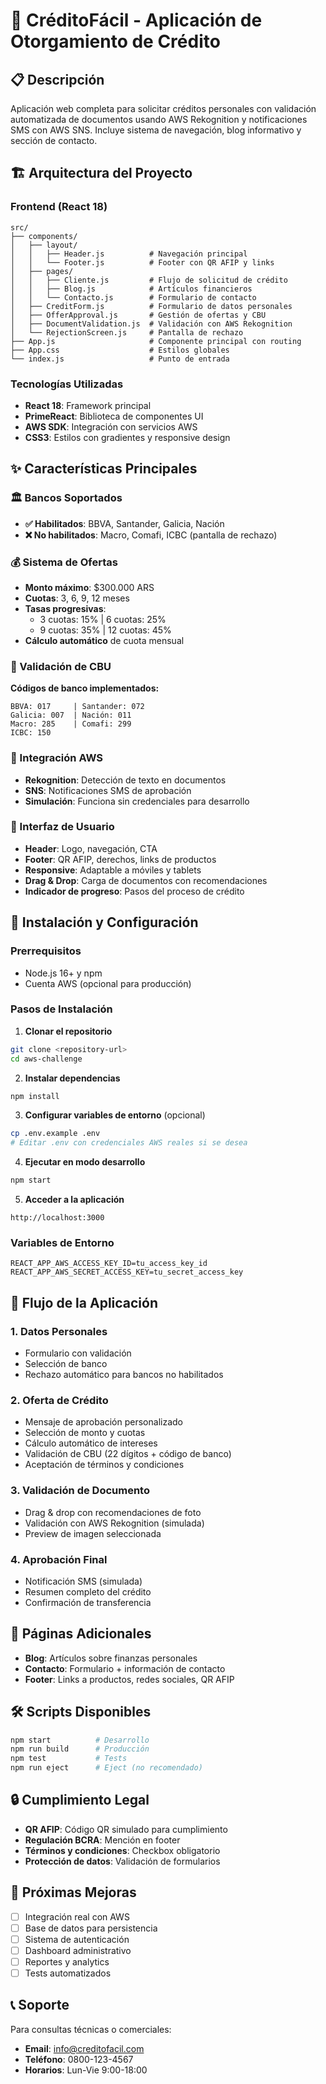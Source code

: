 # 🏦 CréditoFácil - Aplicación de Otorgamiento de Crédito

## 📋 Descripción
Aplicación web completa para solicitar créditos personales con validación automatizada de documentos usando AWS Rekognition y notificaciones SMS con AWS SNS. Incluye sistema de navegación, blog informativo y sección de contacto.

## 🏗️ Arquitectura del Proyecto

### Frontend (React 18)
```
src/
├── components/
│   ├── layout/
│   │   ├── Header.js          # Navegación principal
│   │   └── Footer.js          # Footer con QR AFIP y links
│   ├── pages/
│   │   ├── Cliente.js         # Flujo de solicitud de crédito
│   │   ├── Blog.js            # Artículos financieros
│   │   └── Contacto.js        # Formulario de contacto
│   ├── CreditForm.js          # Formulario de datos personales
│   ├── OfferApproval.js       # Gestión de ofertas y CBU
│   ├── DocumentValidation.js  # Validación con AWS Rekognition
│   └── RejectionScreen.js     # Pantalla de rechazo
├── App.js                     # Componente principal con routing
├── App.css                    # Estilos globales
└── index.js                   # Punto de entrada
```

### Tecnologías Utilizadas
- **React 18**: Framework principal
- **PrimeReact**: Biblioteca de componentes UI
- **AWS SDK**: Integración con servicios AWS
- **CSS3**: Estilos con gradientes y responsive design

## ✨ Características Principales

### 🏛️ Bancos Soportados
- **✅ Habilitados**: BBVA, Santander, Galicia, Nación
- **❌ No habilitados**: Macro, Comafi, ICBC (pantalla de rechazo)

### 💰 Sistema de Ofertas
- **Monto máximo**: $300.000 ARS
- **Cuotas**: 3, 6, 9, 12 meses
- **Tasas progresivas**:
  - 3 cuotas: 15% | 6 cuotas: 25%
  - 9 cuotas: 35% | 12 cuotas: 45%
- **Cálculo automático** de cuota mensual

### 🔐 Validación de CBU
**Códigos de banco implementados:**
```
BBVA: 017     | Santander: 072
Galicia: 007  | Nación: 011
Macro: 285    | Comafi: 299
ICBC: 150
```

### 🤖 Integración AWS
- **Rekognition**: Detección de texto en documentos
- **SNS**: Notificaciones SMS de aprobación
- **Simulación**: Funciona sin credenciales para desarrollo

### 🎨 Interfaz de Usuario
- **Header**: Logo, navegación, CTA
- **Footer**: QR AFIP, derechos, links de productos
- **Responsive**: Adaptable a móviles y tablets
- **Drag & Drop**: Carga de documentos con recomendaciones
- **Indicador de progreso**: Pasos del proceso de crédito

## 🚀 Instalación y Configuración

### Prerrequisitos
- Node.js 16+ y npm
- Cuenta AWS (opcional para producción)

### Pasos de Instalación

1. **Clonar el repositorio**
```bash
git clone <repository-url>
cd aws-challenge
```

2. **Instalar dependencias**
```bash
npm install
```

3. **Configurar variables de entorno** (opcional)
```bash
cp .env.example .env
# Editar .env con credenciales AWS reales si se desea
```

4. **Ejecutar en modo desarrollo**
```bash
npm start
```

5. **Acceder a la aplicación**
```
http://localhost:3000
```

### Variables de Entorno
```env
REACT_APP_AWS_ACCESS_KEY_ID=tu_access_key_id
REACT_APP_AWS_SECRET_ACCESS_KEY=tu_secret_access_key
```

## 🔄 Flujo de la Aplicación

### 1. **Datos Personales**
- Formulario con validación
- Selección de banco
- Rechazo automático para bancos no habilitados

### 2. **Oferta de Crédito**
- Mensaje de aprobación personalizado
- Selección de monto y cuotas
- Cálculo automático de intereses
- Validación de CBU (22 dígitos + código de banco)
- Aceptación de términos y condiciones

### 3. **Validación de Documento**
- Drag & drop con recomendaciones de foto
- Validación con AWS Rekognition (simulada)
- Preview de imagen seleccionada

### 4. **Aprobación Final**
- Notificación SMS (simulada)
- Resumen completo del crédito
- Confirmación de transferencia

## 📱 Páginas Adicionales

- **Blog**: Artículos sobre finanzas personales
- **Contacto**: Formulario + información de contacto
- **Footer**: Links a productos, redes sociales, QR AFIP

## 🛠️ Scripts Disponibles

```bash
npm start          # Desarrollo
npm run build      # Producción
npm test           # Tests
npm run eject      # Eject (no recomendado)
```

## 🔒 Cumplimiento Legal

- **QR AFIP**: Código QR simulado para cumplimiento
- **Regulación BCRA**: Mención en footer
- **Términos y condiciones**: Checkbox obligatorio
- **Protección de datos**: Validación de formularios

## 🎯 Próximas Mejoras

- [ ] Integración real con AWS
- [ ] Base de datos para persistencia
- [ ] Sistema de autenticación
- [ ] Dashboard administrativo
- [ ] Reportes y analytics
- [ ] Tests automatizados

## 📞 Soporte

Para consultas técnicas o comerciales:
- **Email**: info@creditofacil.com
- **Teléfono**: 0800-123-4567
- **Horarios**: Lun-Vie 9:00-18:00
